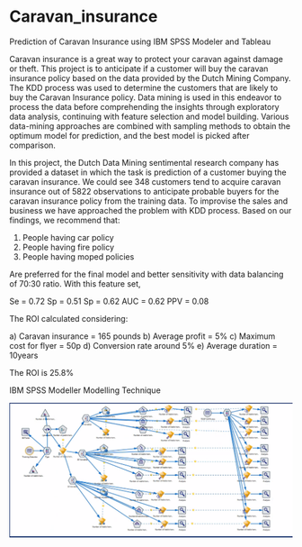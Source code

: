 # Caravan_insurance
Prediction of Caravan Insurance using IBM SPSS Modeler and Tableau

Caravan insurance is a great way to protect your caravan against damage or theft. This project is to anticipate if a customer will buy the caravan insurance policy based on the data provided by the Dutch Mining Company. The KDD process was used to determine the customers that are likely to buy the Caravan Insurance policy. Data mining is used in this endeavor to process the data before comprehending the insights through exploratory data analysis, continuing with feature selection and model building. Various data-mining approaches are combined with sampling methods to obtain the optimum model for prediction, and the best model is picked after comparison. 

In this project, the Dutch Data Mining sentimental research company has provided a dataset in which the task is prediction of a customer buying the caravan insurance. 
We could see 348 customers tend to acquire caravan insurance out of 5822 observations to anticipate probable buyers for the caravan insurance policy from the training data. To improvise the sales and business we have approached the problem with KDD process.
Based on our findings, we recommend that:

1) People having car policy
2) People having fire policy
3) People having moped policies

Are preferred for the final model and better sensitivity with data balancing of 70:30 ratio.
With this feature set,

Se = 0.72
Sp = 0.51
Sp = 0.62
AUC = 0.62
PPV = 0.08

The ROI calculated considering:

a) Caravan insurance = 165 pounds
b) Average profit = 5%
c) Maximum cost for flyer  = 50p 
d) Conversion rate around 5%
e) Average duration = 10years

The ROI is 25.8%

IBM SPSS Modeller Modelling Technique

![Methodology](https://github.com/vishwanathspring22/Caravan_insurance/blob/main/IBM%20SPSS%20Modeler.png?raw=true)

